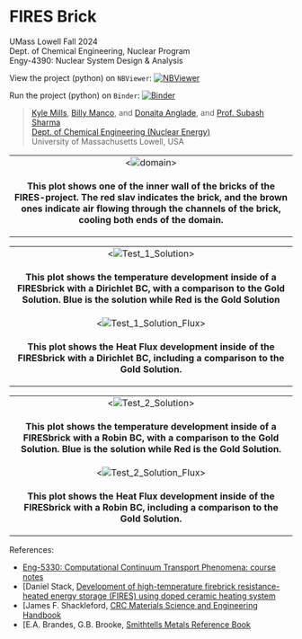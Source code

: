 # FIRES Brick

UMass Lowell Fall 2024 <br>
Dept. of Chemical Engineering, Nuclear Program <br>
Engy-4390: Nuclear System Design & Analysis  

View the project (python) on `NBViewer`: [![NBViewer](https://raw.githubusercontent.com/jupyter/design/master/logos/Badges/nbviewer_badge.svg)](https://nbviewer.org/github/dpploy/engy-4390/blob/main/projects/2024/fires-brick)

Run the project (python) on `Binder`: [![Binder](https://mybinder.org/badge_logo.svg)](https://mybinder.org/v2/gh/dpploy/engy-4390/HEAD?filepath=projects%2F2024%2Ffires-brick%2Freport.ipynb)

 >[Kyle Mills](https://github.com/KMills245), [Billy Manco](https://github.com/Bmanco), and [Donaita Anglade](https://github.com/Donaita), and [Prof. Subash Sharma](https://github.com/SubashSharma1008) <br>
 >[Dept. of Chemical Engineering (Nuclear Energy)](https://www.uml.edu/Engineering/Chemical/) <br>
 >University of Massachusetts Lowell, USA <br>

|  |
|:---:|
| <![domain](https://github.com/user-attachments/assets/fdd1c879-df80-4e78-9567-e5f4f1323850)> |
| <p style="text-align:center;"><b>This plot shows one of the inner wall of the bricks of the FIRES-project. The red slav indicates the brick, and the brown ones indicate air flowing through the channels of the brick, cooling both ends of the domain.  </b></p> |

|  |
|:---:|
| <![Test_1_Solution](https://github.com/user-attachments/assets/4c1bf666-1966-4435-9622-9d2447c643b4)> |
| <p style="text-align:center;"><b>This plot shows the temperature development inside of a FIRESbrick with a Dirichlet BC, with a comparison to the Gold Solution. Blue is the solution while Red is the Gold Solution</b></p> |
|<![Test_1_Solution_Flux](https://github.com/user-attachments/assets/9a6cd4a3-81f5-49fb-8c7a-68a4b37f22cc)> |
| <p style="text-align:center;"><b>This plot shows the Heat Flux development inside of the FIRESbrick with a Dirichlet BC, including a comparison to the Gold Solution.</b></p> |

|  |
|:---:|
| <![Test_2_Solution](https://github.com/user-attachments/assets/c7b4085a-1d67-4f0e-ad13-abd788d2729d)> |
| <p style="text-align:center;"><b>This plot shows the temperature development inside of a FIRESbrick with a Robin BC, with a comparison to the Gold Solution. Blue is the solution while Red is the Gold Solution.</b></p> |
|<![Test_2_Solution_Flux](https://github.com/user-attachments/assets/6ac3a0e1-6fb3-4528-a8df-e79385d7a8a2)> |
| <p style="text-align:center;"><b>This plot shows the Heat Flux development inside of the FIRESbrick with a Robin BC, including a comparison to the Gold Solution.</b></p> |

References:
 + [Eng-5330: Computational Continuum Transport Phenomena: course notes](https://github.com/dpploy/engy-5330)
 + [Daniel Stack, [Development of high-temperature firebrick resistance-heated energy storage (FIRES) using doped ceramic heating system](https://dspace.mit.edu/bitstream/handle/1721.1/130800/1252204287-MIT.pdf?sequence=1&isAllowed=y)
 + [James F. Shackleford, [CRC Materials Science and Engineering Handbook](https://www.perlego.com/book/1604331/crc-materials-science-and-engineering-handbook-pdf?campaignid=436439430&adgroupid=1353500607580773&msclkid=6a34f00cf8701419f55b9743a5b1e311)
 + [E.A. Brandes, G.B. Brooke, [Smithtells Metals Reference Book](https://www.sciencedirect.com/book/9780750675093/smithells-metals-reference-book)
